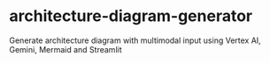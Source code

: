 # architecture-diagram-generator
Generate architecture diagram with multimodal input using Vertex AI, Gemini, Mermaid and Streamlit
